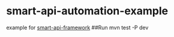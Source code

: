 # smart-api-automation-example
example for [smart-api-framework](https://github.com/lwfwind/smart-api-framework)
##Run
    mvn test -P dev
